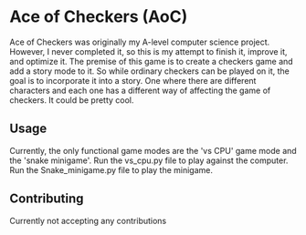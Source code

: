 # Ace of Checkers (AoC)
Ace of Checkers was originally my A-level computer science project. However, I never completed it, so this is my attempt to finish it, improve it, and optimize it. The premise of this game is to create a checkers game and add a story mode to it. So while ordinary checkers can be played on it, the goal is to incorporate it into a story. One where there are different characters and each one has a different way of affecting the game of checkers. It could be pretty cool.

## Usage
Currently, the only functional game modes are the 'vs CPU' game mode and the 'snake minigame'.
Run the vs_cpu.py file to play against the computer.
Run the Snake_minigame.py file to play the minigame.


## Contributing
Currently not accepting any contributions
